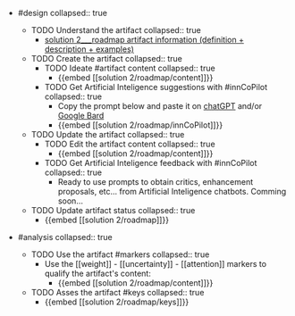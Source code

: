 
- #design
   collapsed:: true
  - TODO Understand the artifact
    collapsed:: true
    - [solution 2___roadmap artifact information (definition + description + examples)](https://go.innbok.com/#/page/innBoK%2Fsolution-%28id%29%2Froadmap%2Finfo)
  - TODO Create the artifact
     collapsed:: true
    - TODO Ideate #artifact content
      collapsed:: true
      - {{embed [[solution 2/roadmap/content]]}}
    - TODO Get Artificial Inteligence suggestions with #innCoPilot
      collapsed:: true
      - Copy the prompt below and paste it on [chatGPT](https://chat.openai.com) and/or [Google Bard](https://bard.google.com/chat)
      - {{embed [[solution 2/roadmap/innCoPilot]]}}
  - TODO Update the artifact
    collapsed:: true
    - TODO Edit the artifact content
     collapsed:: true
      - {{embed [[solution 2/roadmap/content]]}}
    - TODO Get Artificial Inteligence feedback with #innCoPilot
      collapsed:: true
      - Ready to use prompts to obtain critics, enhancement proposals, etc... from Artificial Inteligence chatbots. Comming soon...
  - TODO Update artifact status
    collapsed:: true
    - {{embed [[solution 2/roadmap]]}}


- #analysis
  collapsed:: true
  - TODO Use the artifact #markers
    collapsed:: true
    - Use the [[weight]] - [[uncertainty]] - [[attention]] markers to qualify the artifact's content:
      - {{embed [[solution 2/roadmap/content]]}}
  - TODO Asses the artifact #keys
    collapsed:: true
    - {{embed [[solution 2/roadmap/keys]]}}



